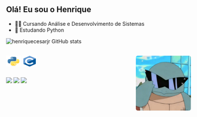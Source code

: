 ## Olá! Eu sou o Henrique

<!-- - 🔭 I’m currently working on ... -->
- 👨‍🎓 Cursando Análise e Desenvolvimento de Sistemas
- 🌱 Estudando Python

![henriquecesarjr GitHub stats](https://github-readme-stats.vercel.app/api?username=henriquecesarjr&show_icons=true&theme=dark&count_private=true&)

<div style="display: inline_block"><br>
  <img align="center" alt="Cesar-Python" height="30" width="40" src="https://raw.githubusercontent.com/devicons/devicon/master/icons/python/python-original.svg">
  <img align="center" alt="Cesar-C" height="30" width="40" src="https://raw.githubusercontent.com/devicons/devicon/master/icons/c/c-original.svg">
  <img align="right" alt="Cesar-pic" height="150" style="border-radius:5px;" src="squirtle.jpg">
</div>
  
  ##
 
<div> 
  <a href="https://www.instagram.com/invites/contact/?i=13l5bvjaa66jj&utm_content=1tn76ri" target="_blank"><img src="https://img.shields.io/badge/-Instagram-%23E4405F?style=for-the-badge&logo=instagram&logoColor=white" target="_blank"></a>
  <a href = "mailto:contato@henriquecesarjrcm.com"><img src="https://img.shields.io/badge/-Email-%23333?style=for-the-badge&logo=gmail&logoColor=white" target="_blank"></a>
  <a href="https://www.linkedin.com/in/henrique-marques-376a50274/" target="_blank"><img src="https://img.shields.io/badge/-LinkedIn-%230077B5?style=for-the-badge&logo=linkedin&logoColor=white" target="_blank"></a> 
  
</div>

